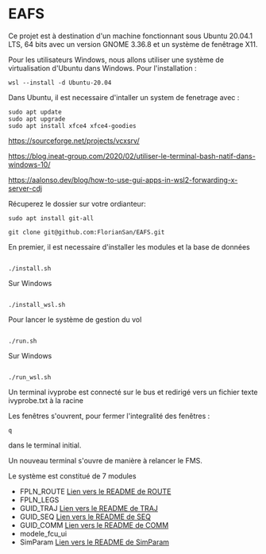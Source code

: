 # EAFS

Ce projet est à destination d'un machine fonctionnant sous Ubuntu 20.04.1 LTS, 64 bits avec un version GNOME 3.36.8 et un système de fenêtrage X11.

Pour les utilisateurs Windows, nous allons utiliser une système de virtualisation d'Ubuntu dans Windows.
Pour l'installation :
```console
wsl --install -d Ubuntu-20.04
```

Dans Ubuntu, il est necessaire d'intaller un system de fenetrage avec :
```console
sudo apt update
sudo apt upgrade
sudo apt install xfce4 xfce4-goodies
```
https://sourceforge.net/projects/vcxsrv/

https://blog.ineat-group.com/2020/02/utiliser-le-terminal-bash-natif-dans-windows-10/

https://aalonso.dev/blog/how-to-use-gui-apps-in-wsl2-forwarding-x-server-cdj

Récuperez le dossier sur votre ordianteur:
```console
sudo apt install git-all

git clone git@github.com:FlorianSan/EAFS.git

```
En premier, il est necessaire d'installer les modules et la base de données 
```console

./install.sh
```
Sur Windows
```console

./install_wsl.sh
```
Pour lancer le système de gestion du vol
```console

./run.sh
```
Sur Windows
```console

./run_wsl.sh
```
Un terminal ivyprobe est connecté sur le bus et redirigé vers un fichier texte ivyprobe.txt à la racine 

Les fenêtres s'ouvrent, pour fermer l'integralité des fenêtres : 
```console
q
```
dans le terminal initial.

Un nouveau terminal s'ouvre de manière à relancer le FMS.


Le système est constitué de 7 modules

- FPLN_ROUTE [Lien vers le README de ROUTE](/FPLN_ROUTE/README.md)<br/>
- FPLN_LEGS
- GUID_TRAJ [Lien vers le README de TRAJ](GUID_TRAJ/README.txt)<br/>
- GUID_SEQ [Lien vers le README de SEQ](GUID_SEQ/README.txt)<br/>
- GUID_COMM [Lien vers le README de COMM](GUID_COMM/README.md)<br/>
- modele_fcu_ui
- SimParam [Lien vers le README de SimParam](SimParam/README.md)<br/>

